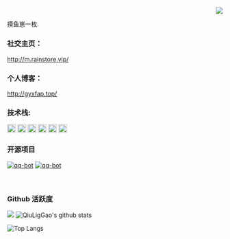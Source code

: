 <img align="right" src="https://count.getloli.com/get/@:Minori-ty?theme=rule34">

## 

摸鱼崽一枚.

### **社交主页：**
http://m.rainstore.vip/
### **个人博客：**
http://gyxfap.top/

### **技术栈:**

<a href="https://v3.cn.vuejs.org"><code><img height="20" src="./images/vue.png"></code></a>
<a href="https://www.tslang.cn/index.html"><code><img height="20" src="./images/typescript.png"></code></a>
<a href="https://cn.vitejs.dev"><code><img height="20" src="./images/vite.png"></code></a>
<a href="https://sass-lang.com"><code><img height="20" src="./images/sass.png"></code></a>
<a href="https://tailwindcss.com"><code><img height="20" src="./images/tailwindcss.png"></code></a>
<a href="https://www.docker.com"><code><img height="20" src="./images/docker.png"></code></a>

### 开源项目

[![qq-bot](https://github-readme-stats.vercel.app/api/pin/?username=QiuLigGao&repo=kustom-Color-selection)](https://github.com/QiuLigGao/Kustom-Color-selection)
[![qq-bot](https://github-readme-stats.vercel.app/api/pin/?username=QiuLigGao&repo=Rsshub)](https://github.com/QiuLigGao/RSSHub)
<br><br><br>

### Github 活跃度

[![](https://activity-graph.herokuapp.com/graph?username=QiuLigGao&theme=dracula)](https://github.com/ashutosh00710/github-readme-activity-graph)
![QiuLigGao's github stats](https://github-readme-stats.vercel.app/api?username=QiuLigGao&show_icons=true&theme=vue)

![Top Langs](https://github-readme-stats.vercel.app/api/top-langs/?username=QiuLigGao)
